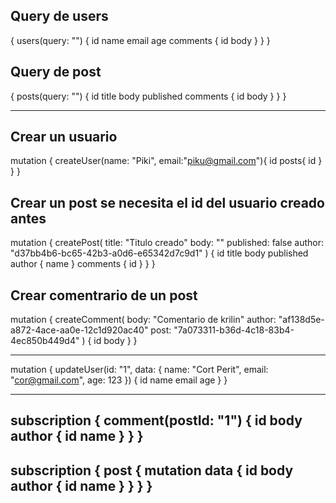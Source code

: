 ## Query de users
{
  users(query: "") {
    id
    name
    email
    age
    comments {
      id
      body
    }
  }
}


## Query de post
{
  posts(query: "") {
    id
    title
    body
    published
    comments {
      id
      body
    }
  }
}


----------------------------------

## Crear un usuario
mutation {
  createUser(name: "Piki", email:"piku@gmail.com"){
    id
    posts{
      id
    }
  }
}

## Crear un post se necesita el id del usuario creado antes

mutation {
  createPost(
    title: "Titulo creado"
    body: ""
    published: false
    author: "d37bb4b6-bc65-42b3-a0d6-e65342d7c9d1"
  ) {
    id
    title
    body
    published
    author {
      name
    }
    comments {
      id
    }
  }
}

## Crear comentrario de un post
mutation {
  createComment(
    body: "Comentario de krilin"
    author: "af138d5e-a872-4ace-aa0e-12c1d920ac40"
    post: "7a073311-b36d-4c18-83b4-4ec850b449d4"
  ) {
    id
    body
  }
}

----------------------------------
mutation {
  updateUser(id: "1", data: { name: "Cort Perit", email: "cor@gmail.com", age: 123 }) {
    id
    name
    email
    age
  }
}

-----------------------------------------
subscription {
  comment(postId: "1") {
    id
    body
    author {
      id
      name
    }
  }
}
-----------------------------------------
subscription {
  post {
    mutation
    data {
      id
      body
      author {
        id
        name
      }
    }
  }
}
-----------------------------------------